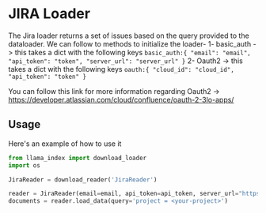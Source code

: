 # JIRA Loader

The Jira loader returns a set of issues based on the query provided to the dataloader.
We can follow to methods to initialize the loader-
1- basic_auth -> this takes a dict with the following keys
`basic_auth:{
"email": "email",
"api_token": "token",
"server_url": "server_url"
}`
2- Oauth2 -> this takes a dict with the following keys
`oauth:{
"cloud_id": "cloud_id",
"api_token": "token"
}`

You can follow this link for more information regarding Oauth2 -> https://developer.atlassian.com/cloud/confluence/oauth-2-3lo-apps/

## Usage

Here's an example of how to use it

```python
from llama_index import download_loader
import os

JiraReader = download_reader('JiraReader')

reader = JiraReader(email=email, api_token=api_token, server_url="https://your-jira-server.com")
documents = reader.load_data(query='project = <your-project>')

```
